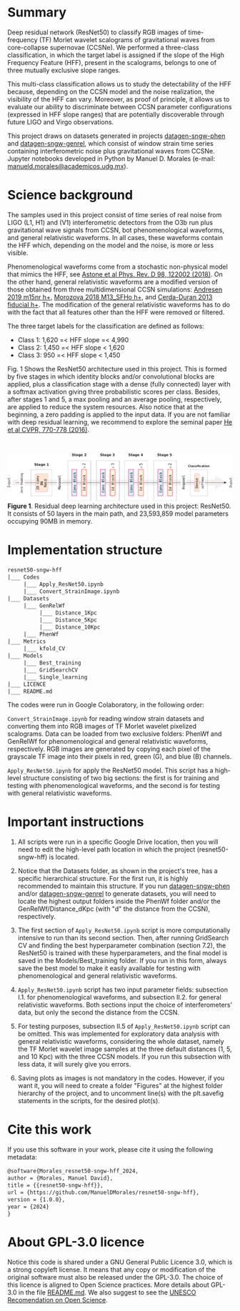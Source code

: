 # Summary

Deep residual network (ResNet50) to classify RGB images of time-frequency (TF) Morlet wavelet scalograms of gravitational waves from core-collapse supernovae (CCSNe). We performed a three-class classification, in which the target label is assigned if the slope of the High Frequency Feature (HFF), present in the scalograms, belongs to one of three mutually exclusive slope ranges.

This multi-class classification allows us to study the detectability of the HFF because, depending on the CCSN model and the noise realization, the visibility of the HFF can vary. Moreover, as proof of principle, it allows us to evaluate our ability to discriminate between CCSN parameter configurations (expressed in HFF slope ranges) that are potentially discoverable through future LIGO and Virgo observations.

This project draws on datasets generated in projects [datagen-sngw-phen](https://github.com/ManuelDMorales/datagen-sngw-phen) and [datagen-sngw-genrel](https://github.com/ManuelDMorales/datagen-sngw-genrel), which consist of window strain time series containing interferometric noise plus gravitational waves from CCSNe. Jupyter notebooks developed in Python by Manuel D. Morales (e-mail: <manueld.morales@academicos.udg.mx>).

# Science background

The samples used in this project consist of time series of real noise from LIGO (L1, H1) and (V1) interferometric detectors from the O3b run plus gravitational wave signals from CCSN, bot phenomenological waveforms, and general relativistic waveforms. In all cases, these waveforms contain the HFF which, depending on the model and the noise, is more or less visible.

Phenomenological waveforms come from a stochastic non-physical model that mimics the HFF, see [Astone et al Phys. Rev. D 98, 122002 (2018)](https://doi.org/10.1103/PhysRevD.98.122002). On the other hand, general relativistic waveforms are a modified version of those obtained from three multidimensional CCSN simulations: [Andresen 2019 m15nr h+](https://doi.org/10.1093/mnras/stz990), [Morozova 2018 M13_SFHo h+](https://doi.org/10.3847/1538-4357/aac5f1), and [Cerda-Duran 2013 fiducial h+](https://iopscience.iop.org/article/10.1088/2041-8205/779/2/L18). The modification of the general relativistic waveforms has to do with the fact that all features other than the HFF were removed or filtered.

The three target labels for the classification are defined as follows:

- Class 1:  1,620 =< HFF slope =< 4,990
- Class 2: 1,450 =< HFF slope < 1,620
- Class 3: 950 =< HFF slope < 1,450

Fig. 1 Shows the ResNet50 architecture used in this project. This is formed by five stages in which identity blocks and/or convolutional blocks are applied, plus a classification stage with a dense (fully connected) layer with a softmax activation giving three probabilistic scores per class. Besides, after stages 1 and 5, a max pooling and an average pooling, respectively, are applied to reduce the system resources. Also notice that at the beginning, a zero padding is applied to the input data. If you are not familiar with deep residual learning, we recommend to explore the seminal paper [He et al CVPR, 770-778 (2016)](https://doi.org/10.1109/CVPR.2016.90).

<br/>

![ResNet50](Pictures/ResNet50_complete.png)
<b>Figure 1</b>. Residual deep learning architecture used in this project: ResNet50. It consists of 50 layers in the main path, and 23,593,859 model parameters occupying 90MB in memory.

# Implementation structure

```
resnet50-sngw-hff
|___ Codes
     |___ Apply_ResNet50.ipynb
     |___ Convert_StrainImage.ipynb
|___ Datasets
     |___ GenRelWf
          |___ Distance_1Kpc
          |___ Distance_5Kpc
          |___ Distance_10Kpc
     |___ PhenWf
|___ Metrics
     |___ kfold_CV
|___ Models
     |___ Best_training
     |___ GridSearchCV
     |___ Single_learning
|___ LICENCE
|___ README.md
```

The codes were run in Google Colaboratory, in the following order:

`Convert_StrainImage.ipynb` for reading window strain datasets and converting them into RGB images of TF Morlet wavelet pixelized scalograms. Data can be loaded from two exclusive folders: PhenWf and GenRelWf for phenomenological and general relativistic waveforms, respectively. RGB images are generated by copying each pixel of the grayscale TF image into their pixels in red, green (G), and blue (B) channels.

`Apply_ResNet50.ipynb` for apply the ResNet50 model. This script has a high-level structure consisting of two big sections: the first is for training and testing with phenomenological waveforms, and the second is for testing with general relativistic waveforms.

# Important instructions

1. All scripts were run in a specific Google Drive location, then you will need to edit the high-level path location in which the project (resnet50-sngw-hff) is located.
   
2. Notice that the Datasets folder, as shown in the project's tree, has a specific hierarchical structure. For the first run, it is highly recommended to maintain this structure. If you run [datagen-sngw-phen](https://github.com/ManuelDMorales/datagen-sngw-phen) and/or [datagen-sngw-genrel](https://github.com/ManuelDMorales/datagen-sngw-genrel) to generate datasets, you will need to locate the highest output folders inside the PhenWf folder and/or the GenRelWf/Distance_dKpc (with "d" the distance from the CCSN), respectively.

3. The first section of `Apply_ResNet50.ipynb` script is more computationally intensive to run than its second section. Then, after running GridSearch CV and finding the best hyperparameter combination (section 7.2), the ResNet50 is trained with these hyperparameters, and the final model is saved in the Models/Best_training folder. If you run in this form, always save the best model to make it easily available for testing with phenomenological and general relativistic waveforms.

5. `Apply_ResNet50.ipynb` script has two input parameter fields: subsection I.1. for phenomenological waveforms, and subsection II.2. for general relativistic waveforms. Both sections input the choice of interferometers' data, but only the second the distance from the CCSN.

6. For testing purposes, subsection II.5 of `Apply_ResNet50.ipynb` script can be omitted. This was implemented for exploratory data analysis with general relativistic waveforms, considering the whole dataset, namely the TF Morlet wavelet image samples at the three default distances (1, 5, and 10 Kpc) with the three CCSN models. If you run this subsection with less data, it will surely give you errors.
   
7. Saving plots as images is not mandatory in the codes. However, if you want it, you will need to create a folder "Figures" at the highest folder hierarchy of the project, and to uncomment line(s) with the plt.savefig statements in the scripts, for the desired plot(s).

# Cite this work

If you use this software in your work, please cite it using the following metadata:

```
@software{Morales_resnet50-sngw-hff_2024,
author = {Morales, Manuel David},
title = {{resnet50-sngw-hff}},
url = {https://github.com/ManuelDMorales/resnet50-sngw-hff},
version = {1.0.0},
year = {2024}
}
```
# About GPL-3.0 licence

Notice this code is shared under a GNU General Public Licence 3.0, which is a strong copyleft license. It means that any copy or modification of the original software must also be released under the GPL-3.0. The choice of this licence is aligned to Open Science practices. More details about GPL-3.0 in the file [README.md](https://github.com/ManuelDMorales/resnet50-sngw-hff/blob/main/LICENSE). We also suggest to see the [UNESCO Recomendation on Open Science](https://www.unesco.org/en/open-science/about?hub=686).
